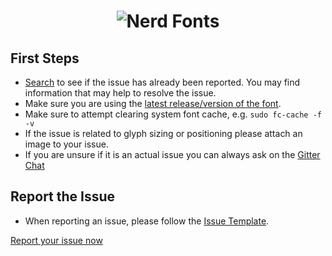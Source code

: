 <h1 align="center">
	<img src="https://raw.githubusercontent.com/ryanoasis/nerd-fonts/master/images/nerd-fonts-logo.svg?sanitize=true" alt="Nerd Fonts" />
</h1>

## First Steps

* [Search][issues] to see if the issue has already been reported. You may find information that may help to resolve the issue.
* Make sure you are using the [latest release/version of the font][latest-release].
* Make sure to attempt clearing system font cache, e.g. `sudo fc-cache -f -v`
* If the issue is related to glyph sizing or positioning please attach an image to your issue.
* If you are unsure if it is an actual issue you can always ask on the [Gitter Chat]

## Report the Issue

* When reporting an issue, please follow the [Issue Template].

[Report your issue now][issues]


<!-- links -->

[issues]: https://github.com/ryanoasis/nerd-fonts/issues
[latest-release]: https://github.com/ryanoasis/nerd-fonts/releases/latest
[Issue Template]: https://github.com/ryanoasis/nerd-fonts/blob/master/.github/ISSUE_TEMPLATE.md
[Gitter Chat]: https://gitter.im/ryanoasis/nerd-fonts